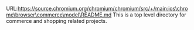 URL:https://source.chromium.org/chromium/chromium/src/+/main:ios\chrome\browser\commerce\model\README.md
This is a top level directory for commerce and shopping related projects.
